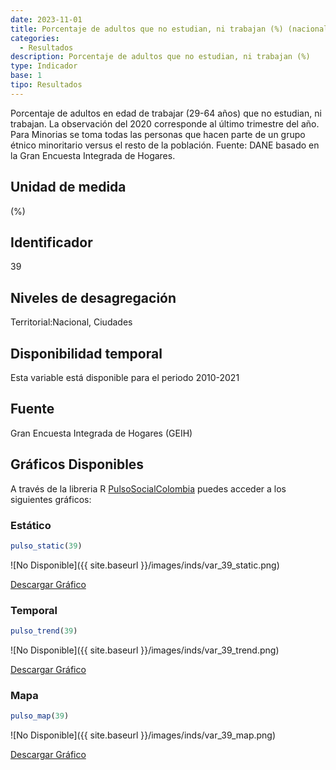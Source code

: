 ```yaml
---
date: 2023-11-01
title: Porcentaje de adultos que no estudian, ni trabajan (%) (nacional)
categories:
  - Resultados
description: Porcentaje de adultos que no estudian, ni trabajan (%)
type: Indicador
base: 1
tipo: Resultados
--- 
```


Porcentaje de adultos en edad de trabajar (29-64 años) que no estudian, ni trabajan. La observación del 2020 corresponde al último trimestre del año. Para Minorias se toma todas las personas que hacen parte de un grupo étnico minoritario versus el resto de la población.
Fuente: DANE basado en la Gran Encuesta Integrada de Hogares.

## Unidad de medida
(%)

## Identificador
39

## Niveles de desagregación
Territorial:Nacional, Ciudades

## Disponibilidad temporal
Esta variable está disponible para el periodo 2010-2021

## Fuente
Gran Encuesta Integrada de Hogares (GEIH)

## Gráficos Disponibles

A través de la libreria R [PulsoSocialColombia](https://github.com/pulsosocialcolombia/PulsoSocialColombia) puedes acceder a los siguientes gráficos:

### Estático

``` R
pulso_static(39)
```

![No Disponible]({{ site.baseurl }}/images/inds/var_39_static.png)

<a href='{{ site.baseurl }}/images/inds/var_39_static.png'>Descargar Gráfico</a>

### Temporal

``` R
pulso_trend(39)
```

![No Disponible]({{ site.baseurl }}/images/inds/var_39_trend.png)

<a href='{{ site.baseurl }}/images/inds/var_39_trend.png'>Descargar Gráfico</a>

### Mapa

``` R
pulso_map(39)
```

![No Disponible]({{ site.baseurl }}/images/inds/var_39_map.png)

<a href='{{ site.baseurl }}/images/inds/var_39_map.png'>Descargar Gráfico</a>